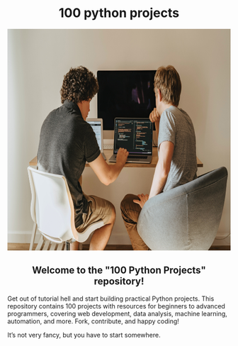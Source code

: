 <head>
    <h1 align="center"> 100 python projects </h1>
</head>

<img src="images/python_photo.jpg" alt="Simply Easy Learning" width="1280"
         height="500">
<head>
<h2 align="center" >Welcome to the "100 Python Projects" repository!</h2>
</head>

<p>
Get out of tutorial hell and start building practical Python projects. This repository contains 100 projects with resources for beginners to advanced programmers, covering web development, data analysis, machine learning, automation, and more. Fork, contribute, and happy coding!
</p>
<p>It’s not very fancy, but you have to start somewhere.</p>
